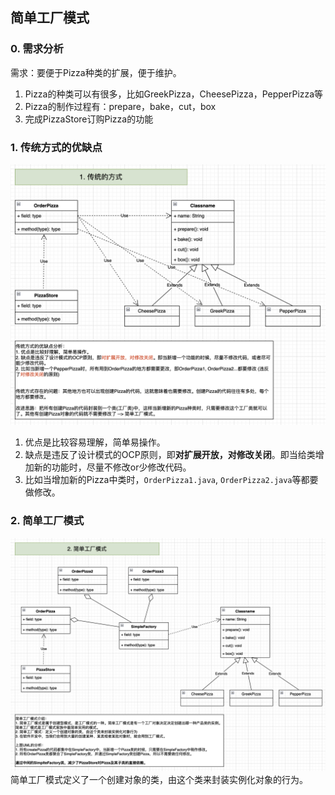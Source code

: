 ## 简单工厂模式

### 0. 需求分析
需求：要便于Pizza种类的扩展，便于维护。
1. Pizza的种类可以有很多，比如GreekPizza，CheesePizza，PepperPizza等
2. Pizza的制作过程有：prepare，bake，cut，box
3. 完成PizzaStore订购Pizza的功能


### 1. 传统方式的优缺点
![](images/CreatePizza.Tranditional.png)
1. 优点是比较容易理解，简单易操作。
2. 缺点是违反了设计模式的OCP原则，即**对扩展开放，对修改关闭**。即当给类增加新的功能时，尽量不修改or少修改代码。
3. 比如当增加新的Pizza中类时，`OrderPizza1.java`, `OrderPizza2.java`等都要做修改。


### 2. 简单工厂模式
![](images/CreatePizza.SimpleFactory.png)
简单工厂模式定义了一个创建对象的类，由这个类来封装实例化对象的行为。
